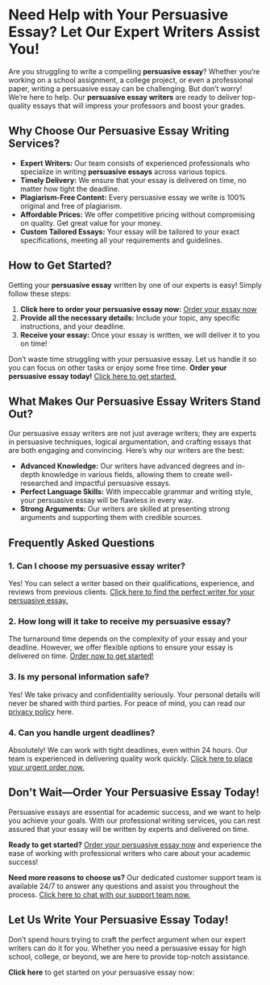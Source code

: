 # Need Help with Your Persuasive Essay? Let Our Expert Writers Assist You!

Are you struggling to write a compelling **persuasive essay**? Whether you’re working on a school assignment, a college project, or even a professional paper, writing a persuasive essay can be challenging. But don’t worry! We’re here to help. Our **persuasive essay writers** are ready to deliver top-quality essays that will impress your professors and boost your grades.

## Why Choose Our Persuasive Essay Writing Services?

- **Expert Writers:** Our team consists of experienced professionals who specialize in writing **persuasive essays** across various topics.
- **Timely Delivery:** We ensure that your essay is delivered on time, no matter how tight the deadline.
- **Plagiarism-Free Content:** Every persuasive essay we write is 100% original and free of plagiarism.
- **Affordable Prices:** We offer competitive pricing without compromising on quality. Get great value for your money.
- **Custom Tailored Essays:** Your essay will be tailored to your exact specifications, meeting all your requirements and guidelines.

## How to Get Started?

Getting your **persuasive essay** written by one of our experts is easy! Simply follow these steps:

1. **Click here to order your persuasive essay now:** [Order your essay now](https://tinyurl.com/topessay?keyword=persuasive+essay+writer)
2. **Provide all the necessary details:** Include your topic, any specific instructions, and your deadline.
3. **Receive your essay:** Once your essay is written, we will deliver it to you on time!

Don’t waste time struggling with your persuasive essay. Let us handle it so you can focus on other tasks or enjoy some free time. **Order your persuasive essay today!** [Click here to get started.](https://tinyurl.com/topessay?keyword=persuasive+essay+writer)

## What Makes Our Persuasive Essay Writers Stand Out?

Our persuasive essay writers are not just average writers; they are experts in persuasive techniques, logical argumentation, and crafting essays that are both engaging and convincing. Here’s why our writers are the best:

- **Advanced Knowledge:** Our writers have advanced degrees and in-depth knowledge in various fields, allowing them to create well-researched and impactful persuasive essays.
- **Perfect Language Skills:** With impeccable grammar and writing style, your persuasive essay will be flawless in every way.
- **Strong Arguments:** Our writers are skilled at presenting strong arguments and supporting them with credible sources.

## Frequently Asked Questions

### 1. Can I choose my persuasive essay writer?

Yes! You can select a writer based on their qualifications, experience, and reviews from previous clients. [Click here to find the perfect writer for your persuasive essay.](https://tinyurl.com/topessay?keyword=persuasive+essay+writer)

### 2. How long will it take to receive my persuasive essay?

The turnaround time depends on the complexity of your essay and your deadline. However, we offer flexible options to ensure your essay is delivered on time. [Order now to get started!](https://tinyurl.com/topessay?keyword=persuasive+essay+writer)

### 3. Is my personal information safe?

Yes! We take privacy and confidentiality seriously. Your personal details will never be shared with third parties. For peace of mind, you can read our [privacy policy](https://tinyurl.com/topessay?keyword=persuasive+essay+writer) here.

### 4. Can you handle urgent deadlines?

Absolutely! We can work with tight deadlines, even within 24 hours. Our team is experienced in delivering quality work quickly. [Click here to place your urgent order now.](https://tinyurl.com/topessay?keyword=persuasive+essay+writer)

## Don't Wait—Order Your Persuasive Essay Today!

Persuasive essays are essential for academic success, and we want to help you achieve your goals. With our professional writing services, you can rest assured that your essay will be written by experts and delivered on time.

**Ready to get started?** [Order your persuasive essay now](https://tinyurl.com/topessay?keyword=persuasive+essay+writer) and experience the ease of working with professional writers who care about your academic success!

**Need more reasons to choose us?** Our dedicated customer support team is available 24/7 to answer any questions and assist you throughout the process. [Click here to chat with our support team now.](https://tinyurl.com/topessay?keyword=persuasive+essay+writer)

## Let Us Write Your Persuasive Essay Today!

Don’t spend hours trying to craft the perfect argument when our expert writers can do it for you. Whether you need a persuasive essay for high school, college, or beyond, we are here to provide top-notch assistance.

**Click here** to get started on your persuasive essay now:

